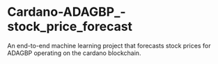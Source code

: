 # Cardano-ADAGBP_-stock_price_forecast
An end-to-end machine learning project that forecasts stock prices for ADAGBP operating on the cardano blockchain.


